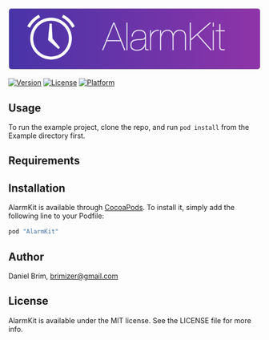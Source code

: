 ![AlarmKit: Simple Alarms in Swift](https://raw.githubusercontent.com/Brimizer/AlarmKit/master/Assets/alarmkit_logo.png)

[![Version](https://img.shields.io/cocoapods/v/AlarmKit.svg?style=flat)](http://cocoapods.org/pods/AlarmKit)
[![License](https://img.shields.io/cocoapods/l/AlarmKit.svg?style=flat)](http://cocoapods.org/pods/AlarmKit)
[![Platform](https://img.shields.io/cocoapods/p/AlarmKit.svg?style=flat)](http://cocoapods.org/pods/AlarmKit)

## Usage

To run the example project, clone the repo, and run `pod install` from the Example directory first.

## Requirements

## Installation

AlarmKit is available through [CocoaPods](http://cocoapods.org). To install
it, simply add the following line to your Podfile:

```ruby
pod "AlarmKit"
```

## Author

Daniel Brim, brimizer@gmail.com

## License

AlarmKit is available under the MIT license. See the LICENSE file for more info.
